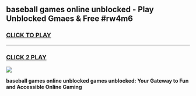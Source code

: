 
## baseball games online unblocked - Play Unblocked Gmaes & Free #rw4m6
<h3>
<a href="https://news.freeplayer.one?title=baseball_games_online_unblocked&ref=03M">CLICK TO PLAY</a></h3>
<hr>

<h3>
<a href="https://news.freeplayer.one?title=baseball_games_online_unblocked&ref=03M">CLICK 2 PLAY</a>
  
</h3>

<a href="https://news.freeplayer.one?title=baseball_games_online_unblocked&ref=03M"><img src="https://clearcache.store/games.png"></a>


**baseball games online unblocked games unblocked: Your Gateway to Fun and Accessible Online Gaming**
